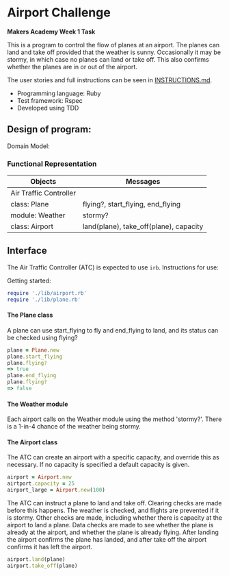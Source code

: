 Airport Challenge
=================

**Makers Academy Week 1 Task**

This is a program to control the flow of planes at an airport. The planes can land and take off provided that the weather is sunny. Occasionally it may be stormy, in which case no planes can land or take off. This also confirms whether the planes are in or out of the airport.

The user stories and full instructions can be seen in [INSTRUCTIONS.md](INSTRUCTIONS.md).

* Programming language: Ruby
* Test framework: Rspec
* Developed using TDD

## Design of program:

Domain Model:

### Functional Representation

Objects  | Messages
------------- | -------------
Air Traffic Controller  |
class: Plane  | flying?, start_flying, end_flying
module: Weather | stormy?
class: Airport | land(plane), take_off(plane), capacity

## Interface
The Air Traffic Controller (ATC) is expected to use `irb`. Instructions for use:

Getting started:
```ruby
require './lib/airport.rb'
require './lib/plane.rb'
```

#### The Plane class
A plane can use start_flying to fly and end_flying to land, and its status can be checked using flying?
```ruby
plane = Plane.new
plane.start_flying
plane.flying?
=> true
plane.end_flying
plane.flying?
=> false
```

#### The Weather module
Each airport calls on the Weather module using the method 'stormy?'. There is a 1-in-4 chance of the weather being stormy.

#### The Airport class
The ATC can create an airport with a specific capacity, and override this as necessary. If no capacity is specified a default capacity is given.
```ruby
airport = Airport.new
airtport.capacity = 25
airport_large = Airport.new(100)
```

The ATC can instruct a plane to land and take off. Clearing checks are made before this happens. The weather is checked, and flights are prevented if it is stormy. Other checks are made, including whether there is capacity at the airport to land a plane. Data checks are made to see whether the plane is already at the airport, and whether the plane is already flying. After landing the airport confirms the plane has landed, and after take off the airport confirms it has left the airport.
```ruby
airport.land(plane)
airport.take_off(plane)
```
